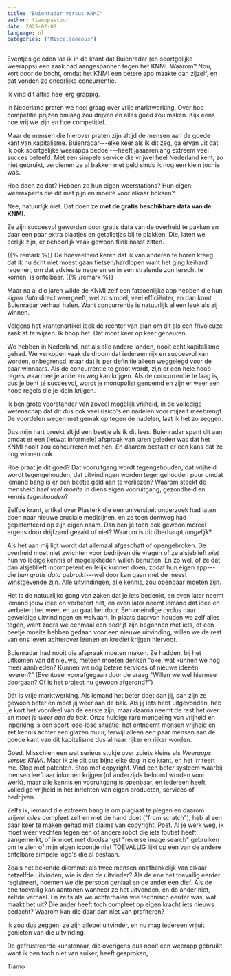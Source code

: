 ```yaml
---
title: "Buienradar versus KNMI"
author: tiamopastoor
date: 2025-02-08
language: nl
categories: ["Miscellaneous"]
---
```


Eventjes geleden las ik in de krant dat Buienradar (en soortgelijke weerapps) een zaak had aangespannen tegen het KNMI. Waarom? Nou, kort door de bocht, omdat het KNMI een betere app maakte dan zijzelf, en dat vonden ze oneerlijke concurrentie.

Ik vind dit altijd heel erg grappig.

In Nederland praten we heel graag over vrije marktwerking. Over hoe competitie prijzen omlaag zou drijven en alles goed zou maken. Kijk eens hoe vrij we zijn en hoe competitief.

Maar de mensen die hierover praten zijn altijd de mensen aan de goede kant van kapitalisme. Buienradar---elke keer als ik dit zeg, ga ervan uit dat ik ook soortgelijke weerapps bedoel---heeft jaaaarenlang extreem veel succes beleefd. Met een simpele service die vrijwel heel Nederland kent, zo niet gebruikt, verdienen ze al bakken met geld sinds ik nog een klein jochie was.

Hoe doen ze dat? Hebben ze hun eigen weerstations? Hun eigen weerexperts die dit met pijn en moeite voor elkaar boksen? 

Nee, natuurlijk niet. Dat doen ze **met de gratis beschikbare data van de KNMI**.

Ze zijn succesvol geworden door gratis data van de overheid te pakken en daar een paar extra plaatjes en getalletjes bij te plakken. Die, laten we eerlijk zijn, er behoorlijk vaak gewoon flink naast zitten.

{{% remark %}}
De hoeveelheid keren dat ik van anderen te horen kreeg dat ik nu écht niet moest gaan fietsen/hardlopen want het ging keihard regenen, om dat advies te negeren en in een stralende zon terecht te komen, is ontelbaar.
{{% /remark %}}

Maar na al die jaren wilde de KNMI zelf een fatsoenlijke app hebben die hun _eigen data_ direct weergeeft, wel zo simpel, veel efficiënter, en dan komt Buienradar verhaal halen. Want concurrentie is natuurlijk alleen leuk als zij winnen. 

Volgens het krantenartikel leek de rechter van plan om dit als een frivoleuze zaak af te wijzen. Ik hoop het. Dat moet keer op keer gebeuren.

We hebben in Nederland, net als alle andere landen, nooit echt kapitalisme gehad. We verkopen vaak de droom dat iedereen rijk en succesvol kan worden, onbegrensd, maar dat is per definitie alleen weggelegd voor de paar winnaars. Als de concurrentie te groot wordt, zijn er een hele hoop regels waarmee je anderen weg kan krijgen. Als de concurrentie te laag is, dus je bent té succesvol, wordt je monopolist genoemd en zijn er weer een hoop regels die je klein krijgen.

Ik ben grote voorstander van zoveel mogelijk vrijheid, in de volledige wetenschap dat dit dus ook veel risico's en nadelen voor mijzelf meebrengt. De voordelen wegen met gemak op tegen de nadelen, laat ik het zo zeggen.

Dus mijn hart breekt altijd een beetje als ik dit lees. Buienradar spant dit aan omdat er een (ietwat informele) afspraak van jaren geleden was dat het KNMI nooit zou concurreren met hen. En daarom bestaat er een kans dat ze nog winnen ook. 

Hoe praat je dit goed? Dat vooruitgang wordt tegengehouden, dat vrijheid wordt tegengehouden, dat uitvindingen worden tegengehouden puur omdat iemand bang is er een beetje geld aan te verliezen? Waarom steekt de mensheid _heel veel moeite_ in diens eigen vooruitgang, gezondheid en kennis _tegenhouden_?

Zelfde krant, artikel over Plasterk die een universiteit onderzoek had laten doen naar nieuwe cruciale medicijnen, en ze toen domweg had gepatenteerd op zijn eigen naam. Dan ben je toch ook gewoon moreel ergens door drijfzand gezakt of niet? Waarom is dit überhaupt _mogelijk_? 

Als het aan mij ligt wordt dat allemaal afgeschaft of opengebroken. De overheid moet niet zwichten voor bedrijven die vragen of ze alsjeblieft _niet_ hun volledige kennis of mogelijkheden willen benutten. En zo wel, of ze dat dan alsjeblieft incompetent en lelijk kunnen doen, zodat hun eigen app---die _hun gratis data gebruikt_---wel door kan gaan met de meest winstgevende zijn. Alle uitvindingen, alle kennis, zou openbaar moeten zijn. 

Het is de natuurlijke gang van zaken dat je iets bedenkt, en even later neemt iemand jouw idee en verbetert het, en even later neemt iemand dat idee en verbetert het weer, en zo gaat het door. Een oneindige cyclus naar geweldige uitvindingen en welvaart. In plaats daarvan houden we zelf alles tegen, want zodra we eenmaal een bedrijf zijn begonnen met iets, of een beetje moeite hebben gedaan voor een nieuwe uitvinding, willen we de rest van ons leven achterover leunen en krediet krijgen hiervoor.

Buienradar had nooit die afspraak moeten maken. Ze hadden, bij het uitkomen van dit nieuws, meteen moeten denken "oké, wat kunnen we nog meer aanbieden? Kunnen we nóg betere services of nieuwe ideeën leveren?" (Eventueel voorafgegaan door de vraag "Willen we wel hiermee doorgaan? Of is het project nu gewoon afgerond?")

Dát is vrije marktwerking. Als iemand het beter doet dan jij, dan zijn ze gewoon beter en moet jij weer aan de bak. Als jij iets hebt uitgevonden, heb je kort het voordeel van de eerste zijn, maar daarna neemt de rest het over en _moet je weer aan de bak_. Onze huidige rare mengeling van vrijheid en inperking is een soort lose-lose situatie: het ontneemt mensen vrijheid en zet kennis achter een glazen muur, terwijl alleen een paar mensen aan de goede kant van dit kapitalisme dus almaar rijker en rijker worden.

Goed. Misschien een wat serieus stukje over zoiets kleins als _Weerapps versus KNMI_. Maar ik zie dit dus bijna elke dag in de krant, en het irriteert me. Stop met patenten. Stop met copyright. Vind een beter systeem waarbij mensen leefbaar inkomen krijgen (of anderzijds beloond worden voor werk), maar alle kennis en vooruitgang is openbaar, en iedereen heeft volledige vrijheid in het inrichten van eigen producten, services of bedrijven.

Zelfs ik, iemand die extreem bang is om plagiaat te plegen en daarom vrijwel _alles_ compleet zelf en met de hand doet ("from scratch"), heb al een paar keer te maken gehad met claims van copyright. Poef. Al je werk weg, ik moet weer vechten tegen een of andere robot die iets foutief heeft aangemerkt, of ik moet met doodsangst "reverse image search" gebruiken om te zien of mijn eigen icoontje niet TOEVALLIG lijkt op een van de andere ontelbare simpele logo's die al bestaan.

Zoals het bekende dilemma: als twee mensen onafhankelijk van elkaar hetzelfde uitvinden, wie is dan de uitvinder? Als de ene het toevallig eerder registreert, noemen we die persoon geniaal en de ander een dief. Als de ene toevallig kan aantonen wanneer ze het uitvonden, en de ander niet, zelfde verhaal. En zelfs als we achterhalen wie technisch eerder was, wat maakt het uit? Die ander heeft toch compleet op eigen kracht iets nieuws bedacht? Waarom kan die daar dan niet van profiteren? 

Ik zou dus zeggen: ze zijn allebei uitvinder, en nu mag iedereen vrijuit genieten van die uitvinding.

De gefrustreerde kunstenaar, die overigens dus nooit een weerapp gebruikt want ik ben toch niet van suiker, heeft gesproken,

Tiamo